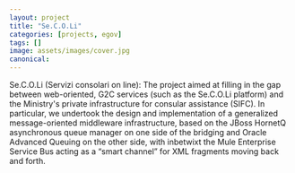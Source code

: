 ```yaml
---
layout: project
title: "Se.C.O.Li"
categories: [projects, egov]
tags: []
image: assets/images/cover.jpg
canonical:
---
```


Se.C.O.Li (Servizi consolari on line): The project aimed at filling in the gap between web-oriented, G2C services (such as the Se.C.O.Li platform) and the Ministry's private infrastructure for consular assistance (SIFC). In particular, we undertook the design and implementation of a generalized message-oriented middleware infrastructure, based on the JBoss HornetQ asynchronous queue manager on one side of the bridging and Oracle Advanced Queuing on the other side, with inbetwixt the Mule Enterprise Service Bus acting as a “smart channel” for XML fragments moving back and forth.
